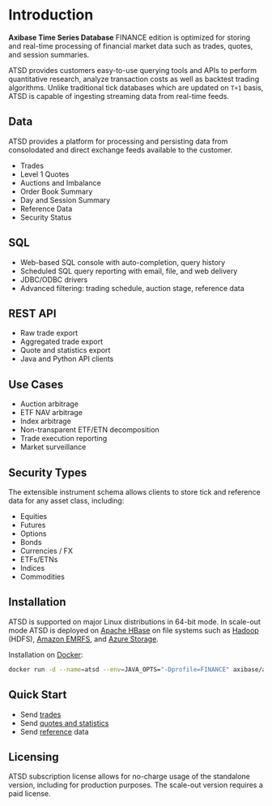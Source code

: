 # Introduction

**Axibase Time Series Database** FINANCE edition is optimized for storing and real-time processing of financial market data such as trades, quotes, and session summaries.

ATSD provides customers easy-to-use querying tools and APIs to perform quantitative research, analyze transaction costs as well as backtest trading algorithms. Unlike traditional tick databases which are updated on `T+1` basis, ATSD is capable of ingesting streaming data from real-time feeds.

## Data

ATSD provides a platform for processing and persisting data from consolodated and direct exchange feeds available to the customer.

* Trades
* Level 1 Quotes
* Auctions and Imbalance
* Order Book Summary
* Day and Session Summary
* Reference Data
* Security Status

## SQL

* Web-based SQL console with auto-completion, query history
* Scheduled SQL query reporting with email, file, and web delivery
* JDBC/ODBC drivers
* Advanced filtering: trading schedule, auction stage, reference data

## REST API

* Raw trade export
* Aggregated trade export
* Quote and statistics export
* Java and Python API clients

## Use Cases

* Auction arbitrage
* ETF NAV arbitrage
* Index arbitrage 
* Non-transparent ETF/ETN decomposition
* Trade execution reporting
* Market surveillance

## Security Types

The extensible instrument schema allows clients to store tick and reference data for any asset class, including:

* Equities
* Futures
* Options
* Bonds
* Currencies / FX
* ETFs/ETNs
* Indices
* Commodities

## Installation

ATSD is supported on major Linux distributions in 64-bit mode. In scale-out mode ATSD is deployed on [Apache HBase](https://hbase.apache.org/) on file systems such as [Hadoop](../installation/cloudera.md) (HDFS), [Amazon EMRFS](../installation/aws-emr-s3.md), and [Azure Storage](../installation/azure-hdinsight.md).

Installation on [Docker](docker.md):

```bash
docker run -d --name=atsd --env=JAVA_OPTS="-Dprofile=FINANCE" axibase/atsd:latest && docker logs -f atsd
```

## Quick Start

* Send [trades](command-trade-insert.md)
* Send [quotes and statistics](command-statistics-insert.md)
* Send [reference](command-instrument-entity.md) data

## Licensing

ATSD subscription license allows for no-charge usage of the standalone version, including for production purposes. The scale-out version requires a paid license.
